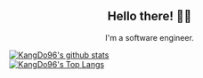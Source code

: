 


<h2 align="center">Hello there!  👋🤓</h2>
<p align="center">I'm a software engineer.





[![KangDo96's github stats](https://github-readme-stats.vercel.app/api?username=KangDo96&count_private=true&include_all_commits=true&show_icons=true&langs_count=10&layout=compact&theme=chartreuse-dark&show_owner=dark)](https://github.com/KangDo96)<br>
[![KangDo96's Top Langs](https://github-readme-stats.vercel.app/api/top-langs/?username=KangDo96&hide=css)](https://github.com/KangDo96)<br>
